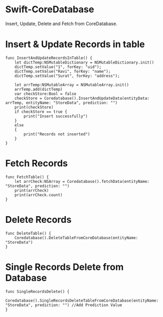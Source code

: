 # Swift-CoreDatabase
Insert, Update, Delete and Fetch from CoreDatabase.

# Insert & Update Records in table
```
func InsertAndUpdateRecordsInTable() {
    let dictTemp:NSMutableDictionary = NSMutableDictionary.init()
    dictTemp.setValue("1", forKey: "uid");
    dictTemp.setValue("Ravi", forKey: "name");
    dictTemp.setValue("Surat", forKey: "address");

    let arrTemp:NSMutableArray = NSMutableArray.init()
    arrTemp.add(dictTemp)
    var checkStore:Bool = false
    checkStore = Coredatabase().InsertAndUpdateData(entityData: arrTemp, entityName: "StoreData", prediction: "")
    print(checkStore)
    if checkStore == true {
        print("Insert successfully")
    }
    else
    {
        print("Records not inserted")
    }
}
```
# Fetch Records
```
func FetchTable() {
    let arrCheck:NSArray = Coredatabase().fetchData(entityName: "StoreData", prediction: "")
    print(arrCheck)
    print(arrCheck.count)
}
```
# Delete Records
```
func DeleteTable() {
    Coredatabase().DeleteTableFromCoreDatabase(entityName: "StoreData")
}
```
# Single Records Delete from Database
```
func SingleRecordsDelete() {
    Coredatabase().SingleRecordsDeleteTableFromCoreDatabase(entityName: "StoreData", prediction: "") //Add Prediction Value
}
```
